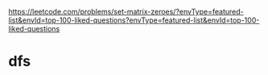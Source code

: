 https://leetcode.com/problems/set-matrix-zeroes/?envType=featured-list&envId=top-100-liked-questions?envType=featured-list&envId=top-100-liked-questions


# dfs